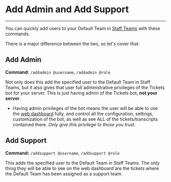 # Add Admin and Add Support
***

You can quickly add users to your Default Team in [Staff Teams](../dashboard/staff-teams.md) with these commands.

There is a major difference between the two, so let's cover that:

## Add Admin
**Command:** `/addadmin @username`, `/addadmin @role`

Not only does this add the specified user to the Default Team in Staff Teams, but it also gives that user full administrative privileges of the Tickets bot for your server. This is just having admin of the Tickets bot, **not your server**.
- Having admin privileges of the bot means the user will be able to use the [web dashboard](https://dashboard.tickets.bot) fully, and control all the configuration, settings, customization of the bot, as well as see ALL of the tickets/transcripts contained there. *Only give this privilege to those you trust.*

## Add Support
**Command:** `/addsupport @username`, `/addsupport @role`
 
This adds the specified user to the Default Team in Staff Teams. The only thing they will be able to see on the web dashboard are the tickets where the Default Team has been assigned as a support team.